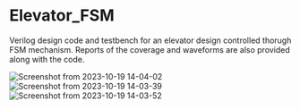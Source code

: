 # Elevator_FSM
Verilog design code and testbench for an elevator design controlled thorugh FSM mechanism. Reports of the coverage and waveforms are also provided along with the code. 

![Screenshot from 2023-10-19 14-04-02](https://github.com/adharsh10/Elevator_FSM/assets/93504705/a38192a8-998c-4f3d-8531-f2413a51bdd0)
![Screenshot from 2023-10-19 14-03-39](https://github.com/adharsh10/Elevator_FSM/assets/93504705/3e48d7c5-21e3-4d09-9c65-58801f1676a9)
![Screenshot from 2023-10-19 14-03-52](https://github.com/adharsh10/Elevator_FSM/assets/93504705/55ed9392-278b-46a0-b6b0-81a104460fa8)
